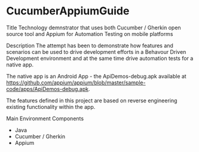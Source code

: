 # CucumberAppiumGuide
Title
Technology demnstrator that uses both Cucumber / Gherkin open source tool and 
Appium for Automation Testing on mobile platforms

Description
The attempt has been to demonstrate how features and scenarios can be used to drive  development efforts in a Behavour Driven Development 
environment and at the same time drive automation tests for a native app.

The native app is an Android App - the ApiDemos-debug.apk available at 
https://github.com/appium/appium/blob/master/sample-code/apps/ApiDemos-debug.apk.

The features defined in this project are based on reverse engineering existing functionality within the app.

Main Environment Components

* Java
* Cucumber / Gherkin
* Appium

